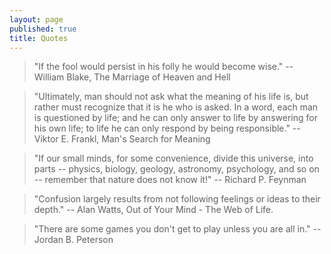 ```yaml
---
layout: page
published: true
title: Quotes
---
```


> "If the fool would persist in his folly he would become wise." -- William Blake, The Marriage of Heaven and Hell

> "Ultimately, man should not ask what the meaning of his life is, but rather must recognize that it is he who is asked. In a word, each man is questioned by life; and he can only answer to life by answering for his own life; to life he can only respond by being responsible." -- Viktor E. Frankl, Man's Search for Meaning

> "If our small minds, for some convenience, divide this universe, into parts -- physics, biology, geology, astronomy, psychology, and so on -- remember that nature does not know it!" --  Richard P. Feynman

> "Confusion largely results from not following feelings or ideas to their depth." -- Alan Watts, Out of Your Mind - The Web of Life.

> "There are some games you don't get to play unless you are all in." -- Jordan B. Peterson